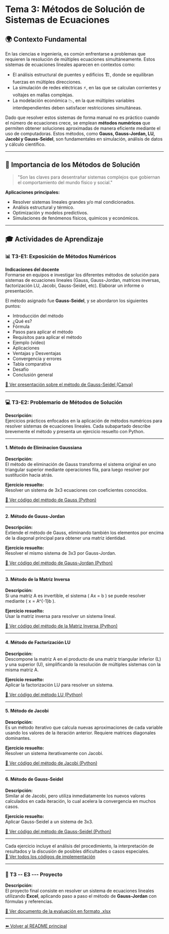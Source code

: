 # Tema 3: Métodos de Solución de Sistemas de Ecuaciones

## 🌍 Contexto Fundamental

En las ciencias e ingeniería, es común enfrentarse a problemas que requieren la resolución de múltiples ecuaciones simultáneamente. Estos sistemas de ecuaciones lineales aparecen en contextos como:

- El análisis estructural de puentes y edificios 🏗️, donde se equilibran fuerzas en múltiples direcciones.
- La simulación de redes eléctricas ⚡, en las que se calculan corrientes y voltajes en mallas complejas.
- La modelación económica 📉, en la que múltiples variables interdependientes deben satisfacer restricciones simultáneas.

Dado que resolver estos sistemas de forma manual no es práctico cuando el número de ecuaciones crece, se emplean **métodos numéricos** que permiten obtener soluciones aproximadas de manera eficiente mediante el uso de computadoras. Estos métodos, como **Gauss, Gauss-Jordan, LU, Jacobi y Gauss-Seidel**, son fundamentales en simulación, análisis de datos y cálculo científico.

---

## 📌 Importancia de los Métodos de Solución

> "Son las claves para desentrañar sistemas complejos que gobiernan el comportamiento del mundo físico y social."

**Aplicaciones principales:**
- Resolver sistemas lineales grandes y/o mal condicionados.
- Análisis estructural y térmico.
- Optimización y modelos predictivos.
- Simulaciones de fenómenos físicos, químicos y económicos.

---

## 🎓 Actividades de Aprendizaje

### 📊 T3-E1: Exposición de Métodos Numéricos

**Indicaciones del docente**  
Formarse en equipos e investigar los diferentes métodos de solución para sistemas de ecuaciones lineales (Gauss, Gauss-Jordan, matrices inversas, factorización LU, Jacobi, Gauss-Seidel, etc). Elaborar un informe o presentación.

El método asignado fue **Gauss-Seidel**, y se abordaron los siguientes puntos:

- Introducción del método  
- ¿Qué es?  
- Fórmula  
- Pasos para aplicar el método  
- Requisitos para aplicar el método  
- Ejemplo (video)  
- Aplicaciones  
- Ventajas y Desventajas  
- Convergencia y errores  
- Tabla comparativa  
- Desafío  
- Conclusión general

[🔗 Ver presentación sobre el método de Gauss-Seidel (Canva)](https://www.canva.com/)

---

### 💻 T3-E2: Problemario de Métodos de Solución

**Descripción:**  
Ejercicios prácticos enfocados en la aplicación de métodos numéricos para resolver sistemas de ecuaciones lineales. Cada subapartado describe brevemente el método y presenta un ejercicio resuelto con Python.

---

#### 1. Método de Eliminacion Gaussiana

**Descripción:**  
El método de eliminación de Gauss transforma el sistema original en uno triangular superior mediante operaciones fila, para luego resolver por sustitución hacia atrás.

**Ejercicio resuelto:**  
Resolver un sistema de 3x3 ecuaciones con coeficientes conocidos.

[🔗 Ver código del método de Gauss (Python)](https://github.com/IvanPedroSuarez/Metodos-Numericos-/blob/master/codigos/tema3/Eliminacio%20nGaussiana%20con%20pivote.py)

---

#### 2. Método de Gauss-Jordan

**Descripción:**  
Extiende el método de Gauss, eliminando también los elementos por encima de la diagonal principal para obtener una matriz identidad.

**Ejercicio resuelto:**  
Resolver el mismo sistema de 3x3 por Gauss-Jordan.

[🔗 Ver código del método de Gauss-Jordan (Python)](https://github.com/IvanPedroSuarez/Metodos-Numericos-/blob/master/codigos/tema3/Metodo%20de%20Gauss-Jordan.py)

---

#### 3. Método de la Matriz Inversa

**Descripción:**  
Si una matriz A es invertible, el sistema \( Ax = b \) se puede resolver mediante \( x = A^{-1}b \).

**Ejercicio resuelto:**  
Usar la matriz inversa para resolver un sistema lineal.

[🔗 Ver código del método de la Matriz Inversa (Python)](https://github.com/IvanPedroSuarez/Metodos-Numericos-/blob/master/codigos/tema3/Metodo%20de%20matriz%20inversa.py)

---

#### 4. Método de Factorización LU

**Descripción:**  
Descompone la matriz A en el producto de una matriz triangular inferior (L) y una superior (U), simplificando la resolución de múltiples sistemas con la misma matriz A.

**Ejercicio resuelto:**  
Aplicar la factorización LU para resolver un sistema.

[🔗 Ver código del método LU (Python)](https://github.com/IvanPedroSuarez/Metodos-Numericos-/blob/master/codigos/tema3/Metodo%20LU.py)

---

#### 5. Método de Jacobi

**Descripción:**  
Es un método iterativo que calcula nuevas aproximaciones de cada variable usando los valores de la iteración anterior. Requiere matrices diagonales dominantes.

**Ejercicio resuelto:**  
Resolver un sistema iterativamente con Jacobi.

[🔗 Ver código del método de Jacobi (Python)](https://github.com/IvanPedroSuarez/Metodos-Numericos-/blob/master/codigos/tema3/Metodo%20Jacobi.py)

---

#### 6. Método de Gauss-Seidel

**Descripción:**  
Similar al de Jacobi, pero utiliza inmediatamente los nuevos valores calculados en cada iteración, lo cual acelera la convergencia en muchos casos.

**Ejercicio resuelto:**  
Aplicar Gauss-Seidel a un sistema de 3x3.

[🔗 Ver código del método de Gauss-Seidel (Python)](https://github.com/IvanPedroSuarez/Metodos-Numericos-/blob/master/codigos/tema3/Metodo%20Gauss-Seidel.py)

---

Cada ejercicio incluye el análisis del procedimiento, la interpretación de resultados y la discusión de posibles dificultades o casos especiales.  
[🔗 Ver todos los códigos de implementación](https://github.com/IvanPedroSuarez/Metodos-Numericos-/tree/master/codigos/tema3)

---

### 🚀 T3 -- E3 --- Proyecto

**Descripción:**  
El proyecto final consiste en resolver un sistema de ecuaciones lineales utilizando **Excel**, aplicando paso a paso el método de **Gauss-Jordan** con fórmulas y referencias.  

[🔗 Ver documento de la evaluación en formato .xlsx](https://docs.google.com/spreadsheets/)

---

[⬅️ Volver al README principal](../README.md)

